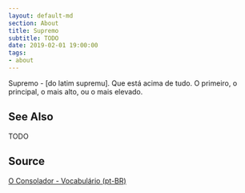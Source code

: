 ```yaml
---
layout: default-md
section: About
title: Supremo
subtitle: TODO
date: 2019-02-01 19:00:00
tags:
- about
---
```


Supremo - [do latim supremu]. Que está acima de tudo. O primeiro, o principal, o mais alto, ou o mais elevado. 


## See Also
TODO

## Source
[O Consolador - Vocabulário (pt-BR)](http://www.oconsolador.com.br/linkfixo/vocabulario/principal.html)
